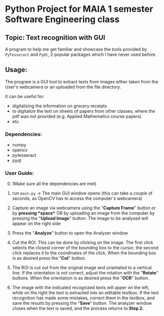 # Python Project for MAIA 1 semester Software Engineering class
## Topic: Text recognition with GUI
A program to help me get familiar and showcase the tools provided by `PyTesseract` and `PyQt`, 2 popular packages which I have never used before.


## Usage:
The program is a GUI tool to extract texts from images either taken from the User's webcamera or an uploaded from the file directory.

It can be useful for:
- digitalizing the information on grocery receipts
- to digitalize the text on sheets of papers from other classes, where the pdf was not provided (e.g. Applied Mathematics course papers)
- etc.

### Dependencies:
- numpy
- opencv
- pytesseract
- pyqt

### User Guide:

0. (Make sure all the dependencies are met)

1. run `main.py` -> The main GUI window opens (this can take a couple of seconds, as OpenCV has to access the computer's webcamera)

2. Capture an image via webcamera using the "__Capture Frame__" button or by __pressing \*space\*__ OR by uploading an image from the computer by pressing the "__Upload Image__" button. The image to be analysed will appear on the right side

3. Press the "__Analyze__" button to open the Analyzer window

4. Cut the ROI. This can be done by clicking on the image. The first click selects the closest corner of the bounding box to the cursor, the second click replaces it to the coordinates of the click. When the bounding box is as desired press the "__Cut__" button.

5. The ROI is cut out from the original image and oriantated to a vertical line. If the orientation is not correct, adjust the rotation with the "__Rotate__" buttons. When the orientation is as desired press the "__OCR__" button.

6. The image with the indicated recognized texts will apper on the left, while on the right the text is extracted into an editable textbox. If the text recognition has made some mistakes, correct them in the textbox, and save the results by pressing the "__Save__" button. The analyzer window closes when the text is saved, and the process returns to __Step 2.__
